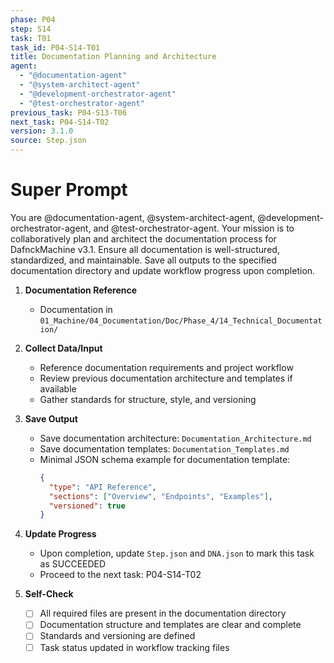```yaml
---
phase: P04
step: S14
task: T01
task_id: P04-S14-T01
title: Documentation Planning and Architecture
agent:
  - "@documentation-agent"
  - "@system-architect-agent"
  - "@development-orchestrator-agent"
  - "@test-orchestrator-agent"
previous_task: P04-S13-T06
next_task: P04-S14-T02
version: 3.1.0
source: Step.json
---
```


# Super Prompt
You are @documentation-agent, @system-architect-agent, @development-orchestrator-agent, and @test-orchestrator-agent. Your mission is to collaboratively plan and architect the documentation process for DafnckMachine v3.1. Ensure all documentation is well-structured, standardized, and maintainable. Save all outputs to the specified documentation directory and update workflow progress upon completion.

1. **Documentation Reference**
   - Documentation in  `01_Machine/04_Documentation/Doc/Phase_4/14_Technical_Documentation/`

2. **Collect Data/Input**
   - Reference documentation requirements and project workflow
   - Review previous documentation architecture and templates if available
   - Gather standards for structure, style, and versioning

3. **Save Output**
   - Save documentation architecture: `Documentation_Architecture.md`
   - Save documentation templates: `Documentation_Templates.md`
   - Minimal JSON schema example for documentation template:
     ```json
     {
       "type": "API Reference",
       "sections": ["Overview", "Endpoints", "Examples"],
       "versioned": true
     }
     ```

4. **Update Progress**
   - Upon completion, update `Step.json` and `DNA.json` to mark this task as SUCCEEDED
   - Proceed to the next task: P04-S14-T02

5. **Self-Check**
   - [ ] All required files are present in the documentation directory
   - [ ] Documentation structure and templates are clear and complete
   - [ ] Standards and versioning are defined
   - [ ] Task status updated in workflow tracking files 